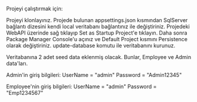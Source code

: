 Projeyi çalıştırmak için:

Projeyi klonlayınız.
Projede bulunan appsettings.json kısmından SqlServer bağlantı dizesini kendi local veritabanı bağlantınız ile değiştiriniz.
Projedeki WebAPI üzerinde sağ tıklayıp Set as Startup Project'e tıklayın.
Daha sonra Package Manager Console'u açınız ve Default Project kısmını Persistence olarak değiştiriniz.
update-database komutu ile veritabanını kurunuz.

Veritabanına 2 adet seed data eklenmiş olacak. Bunlar, Employee ve Admin data'ları.

Admin'in giriş bilgileri:
UserName = "admin"
Password = "Admin12345"

Employee'nin giriş bilgileri:
UserName = "admin"
Password = "Emp1234567"
